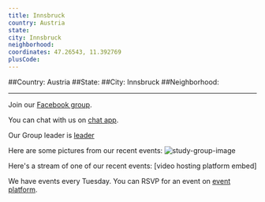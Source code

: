 ```yaml
---
title: Innsbruck
country: Austria
state: 
city: Innsbruck
neighborhood: 
coordinates: 47.26543, 11.392769
plusCode:
---
```


##Country: Austria
##State: 
##City: Innsbruck
##Neighborhood: 
*****
Join our [Facebook group](https://www.facebook.com/groups/free.code.camp.innsbruck).

You can chat with us on [chat app]().

Our Group leader is [leader]()

Here are some pictures from our recent events:
![study-group-image]()

Here's a stream of one of our recent events:
[video hosting platform embed]

We have events every Tuesday. You can RSVP for an event on [event platform]().
